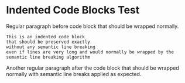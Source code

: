 # Indented Code Blocks Test

Regular paragraph before code block that should be wrapped normally.

    This is an indented code block
    that should be preserved exactly
    without any semantic line breaking
    even if lines are very long and would normally be wrapped by the semantic line breaking algorithm

Another regular paragraph after the code block that should be wrapped normally with semantic line breaks applied as expected.